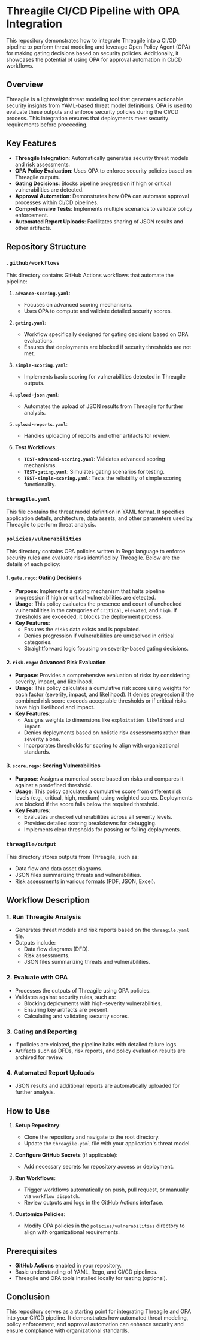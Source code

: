 # Threagile CI/CD Pipeline with OPA Integration

This repository demonstrates how to integrate Threagile into a CI/CD pipeline to perform threat modeling and leverage Open Policy Agent (OPA) for making gating decisions based on security policies. Additionally, it showcases the potential of using OPA for approval automation in CI/CD workflows.

## Overview

Threagile is a lightweight threat modeling tool that generates actionable security insights from YAML-based threat model definitions. OPA is used to evaluate these outputs and enforce security policies during the CI/CD process. This integration ensures that deployments meet security requirements before proceeding.

## Key Features

- **Threagile Integration**: Automatically generates security threat models and risk assessments.
- **OPA Policy Evaluation**: Uses OPA to enforce security policies based on Threagile outputs.
- **Gating Decisions**: Blocks pipeline progression if high or critical vulnerabilities are detected.
- **Approval Automation**: Demonstrates how OPA can automate approval processes within CI/CD pipelines.
- **Comprehensive Tests**: Implements multiple scenarios to validate policy enforcement.
- **Automated Report Uploads**: Facilitates sharing of JSON results and other artifacts.

## Repository Structure

### `.github/workflows`

This directory contains GitHub Actions workflows that automate the pipeline:

1. **`advance-scoring.yaml`**:
   - Focuses on advanced scoring mechanisms.
   - Uses OPA to compute and validate detailed security scores.

2. **`gating.yaml`**:
   - Workflow specifically designed for gating decisions based on OPA evaluations.
   - Ensures that deployments are blocked if security thresholds are not met.

3. **`simple-scoring.yaml`**:
   - Implements basic scoring for vulnerabilities detected in Threagile outputs.

4. **`upload-json.yaml`**:
   - Automates the upload of JSON results from Threagile for further analysis.

5. **`upload-reports.yaml`**:
   - Handles uploading of reports and other artifacts for review.

6. **Test Workflows**:
   - **`TEST-advanced-scoring.yaml`**: Validates advanced scoring mechanisms.
   - **`TEST-gating.yaml`**: Simulates gating scenarios for testing.
   - **`TEST-simple-scoring.yaml`**: Tests the reliability of simple scoring functionality.

### `threagile.yaml`
This file contains the threat model definition in YAML format. It specifies application details, architecture, data assets, and other parameters used by Threagile to perform threat analysis.

### `policies/vulnerabilities`

This directory contains OPA policies written in Rego language to enforce security rules and evaluate risks identified by Threagile. Below are the details of each policy:

#### 1. **`gate.rego`**: Gating Decisions
- **Purpose**: Implements a gating mechanism that halts pipeline progression if high or critical vulnerabilities are detected.
- **Usage**: This policy evaluates the presence and count of unchecked vulnerabilities in the categories of `critical`, `elevated`, and `high`. If thresholds are exceeded, it blocks the deployment process.
- **Key Features**:
  - Ensures the `risks` data exists and is populated.
  - Denies progression if vulnerabilities are unresolved in critical categories.
  - Straightforward logic focusing on severity-based gating decisions.

#### 2. **`risk.rego`**: Advanced Risk Evaluation
- **Purpose**: Provides a comprehensive evaluation of risks by considering severity, impact, and likelihood.
- **Usage**: This policy calculates a cumulative risk score using weights for each factor (severity, impact, and likelihood). It denies progression if the combined risk score exceeds acceptable thresholds or if critical risks have high likelihood and impact.
- **Key Features**:
  - Assigns weights to dimensions like `exploitation likelihood` and `impact`.
  - Denies deployments based on holistic risk assessments rather than severity alone.
  - Incorporates thresholds for scoring to align with organizational standards.

#### 3. **`score.rego`**: Scoring Vulnerabilities
- **Purpose**: Assigns a numerical score based on risks and compares it against a predefined threshold.
- **Usage**: This policy calculates a cumulative score from different risk levels (e.g., critical, high, medium) using weighted scores. Deployments are blocked if the score falls below the required threshold.
- **Key Features**:
  - Evaluates `unchecked` vulnerabilities across all severity levels.
  - Provides detailed scoring breakdowns for debugging.
  - Implements clear thresholds for passing or failing deployments.

### `threagile/output`
This directory stores outputs from Threagile, such as:

- Data flow and data asset diagrams.
- JSON files summarizing threats and vulnerabilities.
- Risk assessments in various formats (PDF, JSON, Excel).

## Workflow Description

### 1. **Run Threagile Analysis**
   - Generates threat models and risk reports based on the `threagile.yaml` file.
   - Outputs include:
     - Data flow diagrams (DFD).
     - Risk assessments.
     - JSON files summarizing threats and vulnerabilities.

### 2. **Evaluate with OPA**
   - Processes the outputs of Threagile using OPA policies.
   - Validates against security rules, such as:
     - Blocking deployments with high-severity vulnerabilities.
     - Ensuring key artifacts are present.
     - Calculating and validating security scores.

### 3. **Gating and Reporting**
   - If policies are violated, the pipeline halts with detailed failure logs.
   - Artifacts such as DFDs, risk reports, and policy evaluation results are archived for review.

### 4. **Automated Report Uploads**
   - JSON results and additional reports are automatically uploaded for further analysis.

## How to Use

1. **Setup Repository**:
   - Clone the repository and navigate to the root directory.
   - Update the `threagile.yaml` file with your application's threat model.

2. **Configure GitHub Secrets** (if applicable):
   - Add necessary secrets for repository access or deployment.

3. **Run Workflows**:
   - Trigger workflows automatically on push, pull request, or manually via `workflow_dispatch`.
   - Review outputs and logs in the GitHub Actions interface.

4. **Customize Policies**:
   - Modify OPA policies in the `policies/vulnerabilities` directory to align with organizational requirements.

## Prerequisites

- **GitHub Actions** enabled in your repository.
- Basic understanding of YAML, Rego, and CI/CD pipelines.
- Threagile and OPA tools installed locally for testing (optional).

## Conclusion

This repository serves as a starting point for integrating Threagile and OPA into your CI/CD pipeline. It demonstrates how automated threat modeling, policy enforcement, and approval automation can enhance security and ensure compliance with organizational standards.
